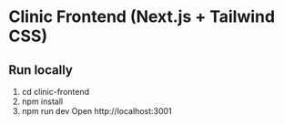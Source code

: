 # Clinic Frontend (Next.js + Tailwind CSS)

## Run locally
1. cd clinic-frontend
2. npm install
3. npm run dev
Open http://localhost:3001
